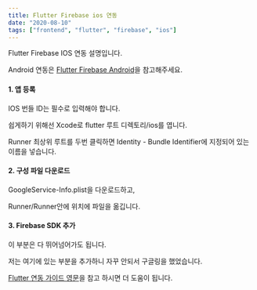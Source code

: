 ```yaml
---
title: Flutter Firebase ios 연동
date: "2020-08-10"
tags: ["frontend", "flutter", "firebase", "ios"]
---
```


Flutter Firebase IOS 연동 설명입니다.

Android 연동은 [Flutter Firebase Android](https://get6.github.io/2020/08/10/flutter-firebase-android.html)을 참고해주세요.

#### 1. 앱 등록

IOS 번들 ID는 필수로 입력해야 합니다.

쉽게하기 위해선 Xcode로 flutter 루트 디렉토리/ios를 엽니다.

Runner 최상위 루트를 두번 클릭하면 Identity - Bundle Identifier에 지정되어 있는 이름을 넣습니다.

#### 2. 구성 파일 다운로드

GoogleService-Info.plist을 다운로드하고,

Runner/Runner안에 위치에 파일을 옮깁니다.

#### 3. Firebase SDK 추가

이 부분은 다 뛰어넘어가도 됩니다.

저는 여기에 있는 부분을 추가하니 자꾸 안되서 구글링을 했었습니다.

[Flutter 연동 가이드 영문](https://codelabs.developers.google.com/codelabs/flutter-firebase/index.html#6)을 참고 하시면 더 도움이 됩니다.
